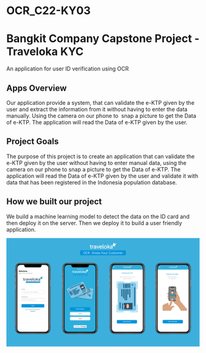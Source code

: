 # OCR_C22-KY03
# Bangkit Company Capstone Project - Traveloka KYC

An application for user ID verification using OCR

## Apps Overview
Our application provide a system, that can validate the e-KTP given by the user and extract the information from it without having to enter the data manually. Using the camera on our phone to  snap a picture to get the Data of e-KTP. The application will read the Data of e-KTP given by the user.

##  Project Goals
The purpose of this project is to create an application that can validate the e-KTP given by the user without having to enter manual data, using the camera on our phone to snap a picture to get the Data of e-KTP. The application will read the Data of e-KTP given by the user and validate it with data that has been registered in the Indonesia population database. 

## How we built our project
We build a machine learning model to detect the data on the ID card and then deploy it on the server. Then we deploy it to build a user friendly application.

![](./Display.png)
